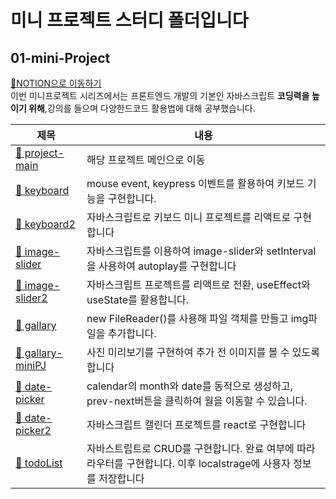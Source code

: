 # 미니 프로젝트 스터디 폴더입니다

## 01-mini-Project

<a href='https://www.notion.so/fun-blog/NOTE-d0f4f3b9f8574aff9738314e04043f7a'>📕NOTION으로 이동하기</a><br>
이번 미니프로젝트 시리즈에서는 프론트엔드 개발의 기본인 자바스크립트 **코딩력을 높이기 위해**,강의를 들으며 다양한드코드 활용법에 대해 공부했습니다.

| 제목                                        | 내용                                                                              |
| -------------------------------------------- | ----------------------------------------------------------------------------- | 
| [:memo: project-main][project-main]       | 해당 프로젝트 메인으로 이동                                                                                         |
| [:memo: keyboard][keyboard]                     | mouse event, keypress 이벤트를 활용하여 키보드 기능을 구현합니다.                                                   |
| [:memo: keyboard2][keyboard-react]         | 자바스크립트로 키보드 미니 프로젝트를 리액트로 구현합니다                                                    |
| [:memo: image-slider][image-slider]             | 자바스크립트를 이용하여 image-slider와 setInterval을 사용하여 autoplay를 구현합니다                                 |
| [:memo: image-slider2][image-slider-react] | 자바스크립트 프로젝트를 리액트로 전환, useEffect와 useState를 활용합니다.                                                                                  |
| [:memo: gallary][gallary]                       | new FileReader()를 사용해 파일 객체를 만들고 img파일을 추가합니다.                                                  |
| [:memo: gallary-miniPJ][gallary-miniPJ]         | 사진 미리보기를 구현하여 추가 전 이미지를 볼 수 있도록 합니다        |
| [:memo: date-picker][date-picker]               | calendar의 month와 date를 동적으로 생성하고, prev-next버튼을 클릭하여 월을 이동할 수 있습니다.                      |
| [:memo: date-picker2][date-picker-react]   | 자바스크립트 캘린더 프로젝트를 react로 구현합니다                                                                                         |
| [:memo: todoList][todoList]                     | 자바스트립트로 CRUD를 구현합니다. 완료 여부에 따라 라우터를 구현합니다. 이후 localstrage에 사용자 정보를 저장합니다 |     |

<!-- mini-project -->

[project-main]: /01_mini_project
[keyboard]: /01_mini_project/01_keyboard
[keyboard-react]: /01_mini_project/01_keyboard-react
[image-slider]: /01_mini_project/02_image-slider
[image-slider-react]: /01_mini_project/02_image-slider-react
[gallary]: /01_mini_project/03_gallary
[gallary-miniPJ]: /01_mini_project/03_gallary-miniPJ
[date-picker]: /01_mini_project/04_date-picker
[date-picker-react]: /01_mini_project/04_date-picker-react
[todoList]: /01_mini_project/05_todoList
[music_sortable]: /01_mini_project/06_music_sortable
[music-player]: /01_mini_project/06_music-player
